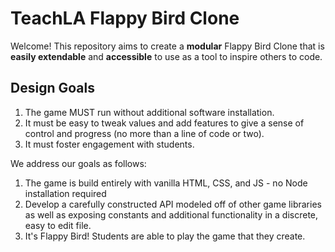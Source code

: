 # TeachLA Flappy Bird Clone

Welcome! This repository aims to create a <strong> modular</strong> Flappy Bird Clone that is <strong>easily extendable</strong> and <strong>accessible</strong> to use as a tool to inspire others to code. 

## Design Goals

1. The game MUST run without additional software installation.
2. It must be easy to tweak values and add features to give a sense of control and progress (no more than a line of code or two).
3. It must foster engagement with students.

We address our goals as follows:

1. The game is build entirely with vanilla HTML, CSS, and JS - no Node installation required
2. Develop a carefully constructed API modeled off of other game libraries as well as exposing constants and additional functionality in a discrete, easy to edit file.
3. It's Flappy Bird! Students are able to play the game that they create.